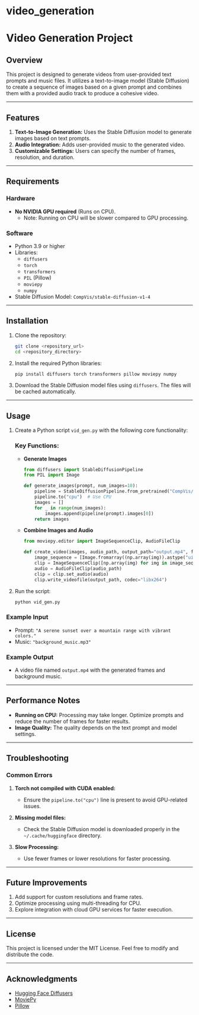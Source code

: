 # video_generation
# Video Generation Project

## Overview
This project is designed to generate videos from user-provided text prompts and music files. It utilizes a text-to-image model (Stable Diffusion) to create a sequence of images based on a given prompt and combines them with a provided audio track to produce a cohesive video.

---

## Features
1. **Text-to-Image Generation:** Uses the Stable Diffusion model to generate images based on text prompts.
2. **Audio Integration:** Adds user-provided music to the generated video.
3. **Customizable Settings:** Users can specify the number of frames, resolution, and duration.

---

## Requirements
### Hardware
- **No NVIDIA GPU required** (Runs on CPU).
  - Note: Running on CPU will be slower compared to GPU processing.

### Software
- Python 3.9 or higher
- Libraries:
  - `diffusers`
  - `torch`
  - `transformers`
  - `PIL` (Pillow)
  - `moviepy`
  - `numpy`
- Stable Diffusion Model: `CompVis/stable-diffusion-v1-4`

---

## Installation
1. Clone the repository:
    ```bash
    git clone <repository_url>
    cd <repository_directory>
    ```

2. Install the required Python libraries:
    ```bash
    pip install diffusers torch transformers pillow moviepy numpy
    ```

3. Download the Stable Diffusion model files using `diffusers`. The files will be cached automatically.

---

## Usage
1. Create a Python script `vid_gen.py` with the following core functionality:

    ### Key Functions:
    - **Generate Images**
      ```python
      from diffusers import StableDiffusionPipeline
      from PIL import Image

      def generate_images(prompt, num_images=10):
          pipeline = StableDiffusionPipeline.from_pretrained("CompVis/stable-diffusion-v1-4")
          pipeline.to("cpu")  # Use CPU
          images = []
          for _ in range(num_images):
              images.append(pipeline(prompt).images[0])
          return images
      ```

    - **Combine Images and Audio**
      ```python
      from moviepy.editor import ImageSequenceClip, AudioFileClip

      def create_video(images, audio_path, output_path="output.mp4", fps=10):
          image_sequence = [Image.fromarray((np.array(img)).astype("uint8")) for img in images]
          clip = ImageSequenceClip([np.array(img) for img in image_sequence], fps=fps)
          audio = AudioFileClip(audio_path)
          clip = clip.set_audio(audio)
          clip.write_videofile(output_path, codec="libx264")
      ```

2. Run the script:
    ```bash
    python vid_gen.py
    ```

### Example Input
- Prompt: `"A serene sunset over a mountain range with vibrant colors."`
- Music: `"background_music.mp3"`

### Example Output
- A video file named `output.mp4` with the generated frames and background music.

---

## Performance Notes
- **Running on CPU:** Processing may take longer. Optimize prompts and reduce the number of frames for faster results.
- **Image Quality:** The quality depends on the text prompt and model settings.

---

## Troubleshooting
### Common Errors
1. **Torch not compiled with CUDA enabled:**
   - Ensure the `pipeline.to("cpu")` line is present to avoid GPU-related issues.

2. **Missing model files:**
   - Check the Stable Diffusion model is downloaded properly in the `~/.cache/huggingface` directory.

3. **Slow Processing:**
   - Use fewer frames or lower resolutions for faster processing.

---

## Future Improvements
1. Add support for custom resolutions and frame rates.
2. Optimize processing using multi-threading for CPU.
3. Explore integration with cloud GPU services for faster execution.

---

## License
This project is licensed under the MIT License. Feel free to modify and distribute the code.

---

## Acknowledgments
- [Hugging Face Diffusers](https://huggingface.co/docs/diffusers/)
- [MoviePy](https://zulko.github.io/moviepy/)
- [Pillow](https://python-pillow.org/)


